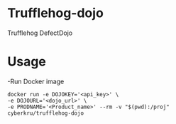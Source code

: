 # Trufflehog-dojo
Trufflehog DefectDojo

# Usage
-Run Docker image
```
docker run -e DOJOKEY='<api_key>' \
-e DOJOURL='<dojo_url>' \
-e PRODNAME='<Product_name>' --rm -v "$(pwd):/proj" cyberkru/trufflehog-dojo
```
